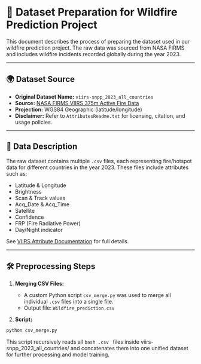 # 📁 Dataset Preparation for Wildfire Prediction Project

This document describes the process of preparing the dataset used in our wildfire prediction project. The raw data was sourced from NASA FIRMS and includes wildfire incidents recorded globally during the year 2023.

---

## 🌍 Dataset Source

- **Original Dataset Name:** `viirs-snpp_2023_all_countries`
- **Source:** [NASA FIRMS VIIRS 375m Active Fire Data](https://earthdata.nasa.gov/earth-observation-data/near-real-time/firms/v1-vnp14imgt)
- **Projection:** WGS84 Geographic (latitude/longitude)
- **Disclaimer:** Refer to `AttributesReadme.txt` for licensing, citation, and usage policies.

---

## 📑 Data Description

The raw dataset contains multiple `.csv` files, each representing fire/hotspot data for different countries in the year 2023. These files include attributes such as:

- Latitude & Longitude
- Brightness
- Scan & Track values
- Acq_Date & Acq_Time
- Satellite
- Confidence
- FRP (Fire Radiative Power)
- Day/Night indicator

See [VIIRS Attribute Documentation](https://earthdata.nasa.gov/earth-observation-data/near-real-time/firms/v1-vnp14imgt#ed-viirs-375m-attributes) for full details.

---

## 🛠️ Preprocessing Steps

1. **Merging CSV Files:**
   - A custom Python script `csv_merge.py` was used to merge all individual `.csv` files into a single file.
   - Output file: `Wildfire_prediction.csv`

2. **Script:**

```bash
python csv_merge.py
```
This script recursively reads all ```bash .csv ``` files inside viirs-snpp_2023_all_countries/ and concatenates them into one unified dataset for further processing and model training.
